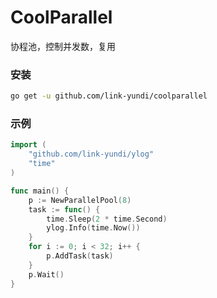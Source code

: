 # CoolParallel

协程池，控制并发数，复用

### 安装

```sh
go get -u github.com/link-yundi/coolparallel
```

### 示例

```go
import (
	"github.com/link-yundi/ylog"
	"time"
)

func main() {
    p := NewParallelPool(8)
	task := func() {
		time.Sleep(2 * time.Second)
		ylog.Info(time.Now())
	}
	for i := 0; i < 32; i++ {
		p.AddTask(task)
	}
	p.Wait()
}
```

